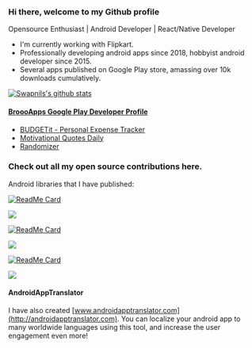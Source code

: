 ### Hi there, welcome to my Github profile
Opensource Enthusiast | Android Developer | React/Native Developer 

- I'm currently working with Flipkart.
- Professionally developing android apps since 2018, hobbyist android developer since 2015.
- Several apps published on Google Play store, amassing over 10k downloads cumulatively.

[![Swapnils's github stats](https://github-readme-stats.vercel.app/api?username=swapnil1104&show_icons=true&hide_border=true)](https://github.com/swapnil1104/)

#### [BroooApps Google Play Developer Profile](https://play.google.com/store/apps/dev?id=4790692576534326586)
- [BUDGETit - Personal Expense Tracker](https://play.google.com/store/apps/details?id=com.broooapps.expensemanager)
- [Motivational Quotes Daily](https://play.google.com/store/apps/details?id=com.broooapps.quotesapp)
- [Randomizer](https://play.google.com/store/apps/details?id=me.swapniltiwari.randomnumbergenerator)

### Check out all my open source contributions here.
Android libraries that I have published: 


[![ReadMe Card](https://github-readme-stats.vercel.app/api/pin/?username=swapnil1104&repo=PassCodeText)](https://github.com/swapnil1104/PassCodeText)

[![](https://jitpack.io/v/swapnil1104/OtpEditText/month.svg)](https://jitpack.io/#swapnil1104/OtpEditText)

[![ReadMe Card](https://github-readme-stats.vercel.app/api/pin/?username=swapnil1104&repo=CurveGraphView)](https://github.com/swapnil1104/CurveGraphView)

[![](https://jitpack.io/v/swapnil1104/CurveGraphView/month.svg)](https://jitpack.io/#swapnil1104/CurveGraphView)

[![ReadMe Card](https://github-readme-stats.vercel.app/api/pin/?username=swapnil1104&repo=LinearGraphView)](https://github.com/swapnil1104/LinearGraphView)

[![](https://jitpack.io/v/swapnil1104/LinearGraphView/month.svg)](https://jitpack.io/#swapnil1104/LinearGraphView)

#### AndroidAppTranslator
I have also created [www.androidapptranslator.com](http://androidapptranslator.com). You can localize your android app to many worldwide languages using this tool, and increase the user engagement even more!

